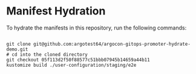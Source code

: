 
# Manifest Hydration

To hydrate the manifests in this repository, run the following commands:

```shell

git clone git@github.com:argotest64/argocon-gitops-promoter-hydrate-demo.git
# cd into the cloned directory
git checkout 05f113d2f50f88577c51bbb07945b14659a44b11
kustomize build ./user-configuration/staging/e2e
```